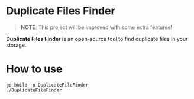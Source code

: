 # Duplicate Files Finder
> **NOTE**: This project will be improved with some extra features!

**Duplicate Files Finder** is an open-source tool to find duplicate files in your storage.

# How to use

```
go build -o DuplicateFileFinder
./DuplicateFileFinder
```
